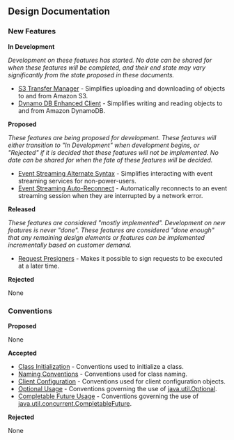 ## Design Documentation

### New Features

**In Development**

*Development on these features has started. No date can be shared for
when these features will be completed, and their end state may vary
significantly from the state proposed in these documents.*

* [S3 Transfer Manager](services/s3/transfermanager/README.md) -
  Simplifies uploading and downloading of objects to and from Amazon S3.
* [Dynamo DB Enhanced Client](services/dynamodb/high-level-library/README.md)
  \- Simplifies writing and reading objects to and from Amazon DynamoDB.

**Proposed**

*These features are being proposed for development. These features will
either transition to "In Development" when development begins, or
"Rejected" if it is decided that these features will not be implemented.
No date can be shared for when the fate of these features will be
decided.*

* [Event Streaming Alternate Syntax](core/event-streaming/alternate-syntax/README.md)
  \- Simplifies interacting with event streaming services for
  non-power-users.
* [Event Streaming Auto-Reconnect](core/event-streaming/reconnect/README.md)
  \- Automatically reconnects to an event streaming session when they are
  interrupted by a network error.

**Released**

*These features are considered "mostly implemented". Development on new features 
is never "done". These features are considered "done enough" that any remaining 
design elements or features can be implemented incrementally based on customer 
demand.*

* [Request Presigners](core/presigners/README.md) - Makes it possible to sign 
  requests to be executed at a later time. 

**Rejected**

None

### Conventions

**Proposed**

None
 
**Accepted**

* [Class Initialization](FavorStaticFactoryMethods.md) - Conventions
  used to initialize a class.
* [Naming Conventions](NamingConventions.md) - Conventions used for
  class naming.
* [Client Configuration](ClientConfiguration.md) - Conventions used for
  client configuration objects. 
* [Optional Usage](UseOfOptional.md) - Conventions governing the use of
  [java.util.Optional](https://docs.oracle.com/javase/8/docs/api/java/util/Optional.html).
* [Completable Future Usage](UseOfCompletableFuture.md) - Conventions
  governing the use of
  [java.util.concurrent.CompletableFuture](https://docs.oracle.com/javase/8/docs/api/java/util/concurrent/CompletableFuture.html).

**Rejected**

None


